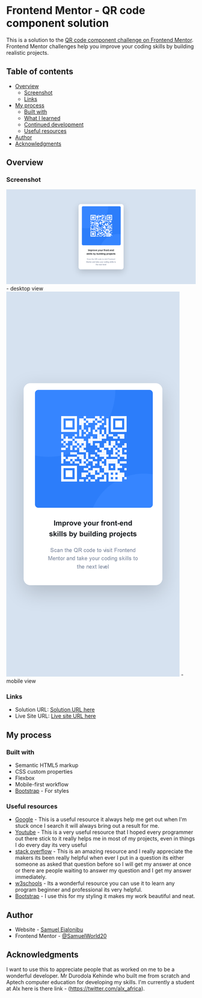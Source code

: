 # Frontend Mentor - QR code component solution

This is a solution to the [QR code component challenge on Frontend Mentor](https://www.frontendmentor.io/challenges/qr-code-component-iux_sIO_H). Frontend Mentor challenges help you improve your coding skills by building realistic projects. 

## Table of contents

- [Overview](#overview)
  - [Screenshot](#screenshot)
  - [Links](#links)
- [My process](#my-process)
  - [Built with](#built-with)
  - [What I learned](#what-i-learned)
  - [Continued development](#continued-development)
  - [Useful resources](#useful-resources)
- [Author](#author)
- [Acknowledgments](#acknowledgments)


## Overview

### Screenshot

![](./screenshot/desktop-view.png) - desktop view
![](./screenshot/mobile-view.png) - mobile view



### Links

- Solution URL: [Solution URL here](https://www.frontendmentor.io/challenges/qr-code-component-iux_sIO_H/solutions/)
- Live Site URL: [Live site URL here](https://frontend-mentor-qr-code-p.netlify.app/)

## My process

### Built with

- Semantic HTML5 markup
- CSS custom properties
- Flexbox
- Mobile-first workflow
- [Bootstrap](https://getbootstrap.com/) - For styles


### Useful resources

- [Google](https://www.google.com/) - This is a useful resource it always help me get out when I'm stuck once I search it will always bring out a result for me.
- [Youtube](https://www.youtube.com/) - This is a very useful resource that I hoped every programmer out there stick to it really helps me in most of my projects, even in things I do every day its very useful
- [stack overflow](https://stackoverflow.com/) - This is an amazing resource and I really appreciate the makers its been really helpful when ever I put in a question its either someone as asked that question before so I will get my answer at once or there are people waiting to answer my question and I get my answer immediately.
- [w3schools](https://www.w3schools.com/) - Its a wonderful resource you can use it to learn any program beginner and professional its very helpful.
- [Bootstrap](https://getbootstrap.com/) - I use this for my styling it makes my work beautiful and neat.

## Author

- Website - [Samuel Ejalonibu](https://github.com/SamuelWorld20)
- Frontend Mentor - [@SamuelWorld20](https://www.frontendmentor.io/profile/SamuelWorld20)


## Acknowledgments

I want to use this to appreciate people that as worked on me to be a wonderful developer. Mr Durodola Kehinde who built me from scratch and Aptech computer education for developing my skills. I'm currently a student at Alx here is there link - (https://twitter.com/alx_africa).

